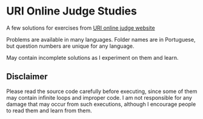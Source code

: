 # URI Online Judge Studies

A few solutions for exercises from [URI online judge website](https://www.urionlinejudge.com.br/)

Problems are available in many languages. Folder names are in Portuguese, but question numbers are unique for any language.

May contain incomplete solutions as I experiment on them and learn.


## Disclaimer

Please read the source code carefully before executing, since some of them may contain infinite loops and improper code. I am not responsible for any damage that may occur from such executions, although I encourage people to read them and learn from them.
